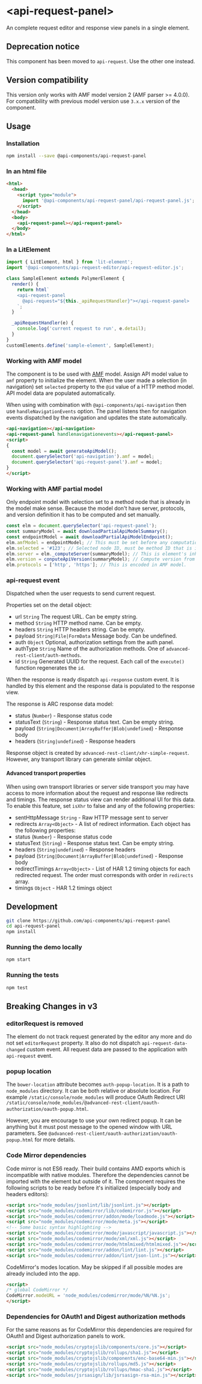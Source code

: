 # &lt;api-request-panel&gt;

An complete request editor and response view panels in a single element.

## Deprecation notice

This component has been moved to `api-request`. Use the other one instead.

## Version compatibility

This version only works with AMF model version 2 (AMF parser >= 4.0.0).
For compatibility with previous model version use `3.x.x` version of the component.

## Usage

### Installation

```sh
npm install --save @api-components/api-request-panel
```

### In an html file

```html
<html>
  <head>
    <script type="module">
      import '@api-components/api-request-panel/api-request-panel.js';
    </script>
  </head>
  <body>
    <api-request-panel></api-request-panel>
  </body>
</html>
```

### In a LitElement

```js
import { LitElement, html } from 'lit-element';
import '@api-components/api-request-editor/api-request-editor.js';

class SampleElement extends PolymerElement {
  render() {
    return html`
    <api-request-panel
      @api-request="${this._apiRequestHandler}"></api-request-panel>
    `;
  }

  _apiRequestHandler(e) {
    console.log('current request to run', e.detail);
  }
}
customElements.define('sample-element', SampleElement);
```

### Working with AMF model

The component is to be used with [AMF](https://a.ml) model. Assign API model value to `amf` property to initialize the element.
When the user made a selection (in navigation) set `selected` property to the `@id` value of a HTTP method model. API model data are populated automatically.

When using with combination with `@api-components/api-navigation` then use `handleNavigationEvents` option.
The panel listens then for navigation events dispatched by the navigation and updates the state automatically.

```html
<api-navigation></api-navigation>
<api-request-panel handlenavigationevents></api-request-panel>
<script>
{
  const model = await generateApiModel();
  document.querySelector('api-navigation').amf = model;
  document.querySelector('api-request-panel').amf = model;
}
</script>
```

### Working with AMF partial model

Only endpoint model with selection set to a method node that is already in the model make sense.
Because the model don't have server, protocols, and version definition it has to be computed and set manually.

```javascript
const elm = document.querySelector('api-request-panel');
const summaryModel = await downloadPartialApiModelSummary();
const endpointModel = await downloadPartialApiModelEndpoint();
elm.amfModel = endpointModel; // This must be set before any computation, it contains `@context` property.
elm.selected = '#123'; // Selected node ID, must be method ID that is in endpoint definition.
elm.server = elm._computeServer(summaryModel); // This is element's inherited method
elm.version = conputeApiVersion(summaryModel); // Compute version from `server` model.
elm.protocols = ['http', 'https']; // This is encoded in AMF model.
```

### api-request event

Dispatched when the user requests to send current request.

Properties set on the detail object:

-   url `String` The request URL. Can be empty string.
-   method `String`  HTTP method name. Can be empty.
-   headers `String` HTTP headers string. Can be empty.
-   payload `String|File|FormData` Message body. Can be undefined.
-   auth `Object` Optional, authorization settings from the auth panel.
-   authType `String` Name of the authorization methods. One of `advanced-rest-client/auth-methods`.
-   id `String` Generated UUID for the request. Each call of the `execute()` function regenerates the `id`.


When the response is ready dispatch `api-response` custom event. It is handled by this element and the response data is populated to the response view.

The response is ARC response data model:
-   status (`Number`) - Response status code
-   statusText (`String`) - Response status text. Can be empty string.
-   payload (`String|Document|ArrayBuffer|Blob|undefined`) - Response body
-   headers (`String|undefined`) - Response headers

Response object is created by `advanced-rest-client/xhr-simple-request`.
However, any transport library can generate similar object.

#### Advanced transport properties

When using own transport libraries or server side transport you may have access to more information about the request and response like redirects and timings. The response status view can render additional UI for this
data. To enable this feature, set `isXhr` to false and any of the following properties:

-   sentHttpMessage `String` - Raw HTTP message sent to server
-   redirects `Array<Object>` - A list of redirect information. Each object has the following properties:
-   status (`Number`) - Response status code
-   statusText (`String`) - Response status text. Can be empty string.
-   headers (`String|undefined`) - Response headers
-   payload (`String|Document|ArrayBuffer|Blob|undefined`) - Response body
-   redirectTimings `Array<Object>` - List of HAR 1.2 timing objects for each redirected request. The order must corresponds with order in `redirects` array.
-   timings `Object` - HAR 1.2 timings object

## Development

```sh
git clone https://github.com/api-components/api-request-panel
cd api-request-panel
npm install
```

### Running the demo locally

```sh
npm start
```

### Running the tests
```sh
npm test
```

## Breaking Changes in v3

### editorRequest is removed

The element do not track request generated by the editor any more and do not set `editorRequest` property. It also do not dispatch `api-request-data-changed` custom event.
All request data are passed to the application with `api-request` event.

### popup location

The `bower-location` attribute becomes `auth-popup-location`.
It is a path to `node_modules` directory. It can be both relative or absolute location. For example `/static/console/node_modules` will produce OAuth Redirect URI `/static/console/node_modules/@advanced-rest-client/oauth-authorization/oauth-popup.html`.

However, you are encourage to use your own redirect popup. It can be anything but it must post message to the opened window with URL parameters. See `@advanced-rest-client/oauth-authorization/oauth-popup.html` for more details.

### Code Mirror dependencies

Code mirror is not ES6 ready. Their build contains AMD exports which is incompatible with native modules. Therefore the dependencies cannot be imported with the element but outside of it.
The component requires the following scripts to be ready before it's initialized (especially body and headers editors):

```html
<script src="node_modules/jsonlint/lib/jsonlint.js"></script>
<script src="node_modules/codemirror/lib/codemirror.js"></script>
<script src="node_modules/codemirror/addon/mode/loadmode.js"></script>
<script src="node_modules/codemirror/mode/meta.js"></script>
<!-- Some basic syntax highlighting -->
<script src="node_modules/codemirror/mode/javascript/javascript.js"></script>
<script src="node_modules/codemirror/mode/xml/xml.js"></script>
<script src="node_modules/codemirror/mode/htmlmixed/htmlmixed.js"></script>
<script src="node_modules/codemirror/addon/lint/lint.js"></script>
<script src="node_modules/codemirror/addon/lint/json-lint.js"></script>
```

CodeMirror's modes location. May be skipped if all possible modes are already included into the app.

```html
<script>
/* global CodeMirror */
CodeMirror.modeURL = 'node_modules/codemirror/mode/%N/%N.js';
</script>
```

### Dependencies for OAuth1 and Digest authorization methods

For the same reasons as for CodeMirror this dependencies are required for OAuth1 and Digest authorization panels to work.

```html
<script src="node_modules/cryptojslib/components/core.js"></script>
<script src="node_modules/cryptojslib/rollups/sha1.js"></script>
<script src="node_modules/cryptojslib/components/enc-base64-min.js"></script>
<script src="node_modules/cryptojslib/rollups/md5.js"></script>
<script src="node_modules/cryptojslib/rollups/hmac-sha1.js"></script>
<script src="node_modules/jsrsasign/lib/jsrsasign-rsa-min.js"></script>
```
